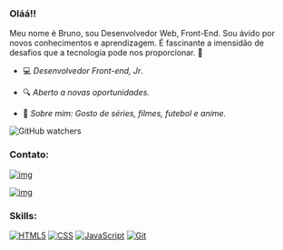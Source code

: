 ### Oláá!!

Meu nome é Bruno, sou Desenvolvedor Web, Front-End. Sou ávido por novos conhecimentos e aprendizagem. 
É fascinante a imensidão de desafios que a tecnologia pode nos proporcionar.  🚀



- 💻 *Desenvolvedor Front-end, Jr*.

- 🔍 *Aberto a novas oportunidades.* 

- 💬 *Sobre mim: Gosto de séries, filmes, futebol e anime.* 

![GitHub watchers](https://img.shields.io/github/watchers/Bruno-Luna/Bruno-Luna?color=informational)

### Contato:

[![img](https://camo.githubusercontent.com/8fd41d51235a3804775fb35e34eabf41c112f58d42b269d956b2913a8cc4bec7/68747470733a2f2f696d672e736869656c64732e696f2f62616467652f6c696e6b6564696e2d2532333030373742352e7376673f267374796c653d666f722d7468652d6261646765266c6f676f3d6c696e6b6564696e266c6f676f436f6c6f723d7768697465266c696e6b3d6d61696c746f3a68747470733a2f2f7777772e6c696e6b6564696e2e636f6d2f696e2f6d6174657573617261756a6f626172726f732f)](https://www.linkedin.com/in/bruno-luna-11590720a/)

 [![img](https://camo.githubusercontent.com/30f2ec732716a5887b40a62aa5c463269bcd1078b9ca20cd16f5e71a5ede48b4/68747470733a2f2f696d672e736869656c64732e696f2f62616467652f676d61696c2d4431343833363f267374796c653d666f722d7468652d6261646765266c6f676f3d676d61696c266c6f676f436f6c6f723d7768697465266c696e6b3d6d61696c746f3a6d6174657573617261756a6f39393640676d61696c2e636f6d) ](luna.brsilva@gmail.com)

 


### Skills:

[](https://camo.githubusercontent.com/ec8da02fe03c3b389100c8b9648eae51b7e5e04b5d29c7bb6ab55f52caece537/68747470733a2f2f696d672e736869656c64732e696f2f62616467652f2d432b2b2d3535353535353f7374796c653d666c6174266c6f676f3d63253242253242) [![HTML5](https://camo.githubusercontent.com/3fd58db04ae96181db91ff9cee08bca4ca6db9db8dd38f2063f26781eaeb67e4/68747470733a2f2f696d672e736869656c64732e696f2f62616467652f2d48544d4c352d3030303030303f7374796c653d666c6174266c6f676f3d68746d6c35)](https://camo.githubusercontent.com/3fd58db04ae96181db91ff9cee08bca4ca6db9db8dd38f2063f26781eaeb67e4/68747470733a2f2f696d672e736869656c64732e696f2f62616467652f2d48544d4c352d3030303030303f7374796c653d666c6174266c6f676f3d68746d6c35) [![CSS](https://camo.githubusercontent.com/d738d76484d50c8345c2d01e39364b707285bc7936140858e7909dfe6424efb2/68747470733a2f2f696d672e736869656c64732e696f2f62616467652f2d4353532d3035313232413f7374796c653d666c6174266c6f676f3d43535333266c6f676f436f6c6f723d313537324236)](https://camo.githubusercontent.com/d738d76484d50c8345c2d01e39364b707285bc7936140858e7909dfe6424efb2/68747470733a2f2f696d672e736869656c64732e696f2f62616467652f2d4353532d3035313232413f7374796c653d666c6174266c6f676f3d43535333266c6f676f436f6c6f723d313537324236) [![JavaScript](https://camo.githubusercontent.com/ddbeaac0298ab7864fff9ed11ff78cc48623e4ff75b6ba770ceeb80fb2aa9685/68747470733a2f2f696d672e736869656c64732e696f2f62616467652f2d4a6176615363726970742d3030303030303f7374796c653d666c6174266c6f676f3d6a617661736372697074)](https://camo.githubusercontent.com/ddbeaac0298ab7864fff9ed11ff78cc48623e4ff75b6ba770ceeb80fb2aa9685/68747470733a2f2f696d672e736869656c64732e696f2f62616467652f2d4a6176615363726970742d3030303030303f7374796c653d666c6174266c6f676f3d6a617661736372697074) [![Git](https://camo.githubusercontent.com/2fc774b6f44efd9ac27316c539e0e94f8e524f872dc5b1c3ef60266a598331bc/68747470733a2f2f696d672e736869656c64732e696f2f62616467652f2d4769742d3035313232413f7374796c653d666c6174266c6f676f3d676974)](https://camo.githubusercontent.com/2fc774b6f44efd9ac27316c539e0e94f8e524f872dc5b1c3ef60266a598331bc/68747470733a2f2f696d672e736869656c64732e696f2f62616467652f2d4769742d3035313232413f7374796c653d666c6174266c6f676f3d676974) [](https://camo.githubusercontent.com/085c9a0cc789e473b0a270235b7b45491c46a337da4e1c4807ac6613f31077c4/68747470733a2f2f696d672e736869656c64732e696f2f62616467652f2d507974686f6e2d3535353535353f7374796c653d666c6174266c6f676f3d707974686f6e) [](https://camo.githubusercontent.com/b7e7985bdd53bd92cddc6e8f1f21a9bc640e55e29263e5507ae9e2497075fd77/68747470733a2f2f696d672e736869656c64732e696f2f62616467652f2d53514c2d3030303030303f7374796c653d666c6174266c6f676f3d706f737467726573716c) [](https://camo.githubusercontent.com/1f099d18202a579b978aebd44fd02b8bb83f42cc7e5a81022efd89effda19c85/68747470733a2f2f696d672e736869656c64732e696f2f62616467652f2d52656163742d3232323232323f7374796c653d666c6174266c6f676f3d5265616374266c6f676f436f6c6f723d363144414642) [](https://camo.githubusercontent.com/bada150b143c0f48fe869b6d0af87285da5aa8b2bc6715816ad69f938174122a/68747470733a2f2f696d672e736869656c64732e696f2f62616467652f2d5675652e6a732d3535353535353f7374796c653d666c6174266c6f676f3d7675652e6a73) [](https://camo.githubusercontent.com/f9e9c7ab17777fd67743d12625bbcd7f54b5c1a0ff5a413aa53f2a6594f7d8b3/68747470733a2f2f696d672e736869656c64732e696f2f62616467652f2d4e6f64652e6a732d3535353535353f7374796c653d666c6174266c6f676f3d6e6f64652e6a73) [](https://camo.githubusercontent.com/b2240545a414b622dfb89ad3751dd83ef7bad89092496374c3c83699cb409b12/68747470733a2f2f696d672e736869656c64732e696f2f62616467652f2d457870726573734a532d3535353535353f7374796c653d666c6174266c6f676f3d65787072657373)
